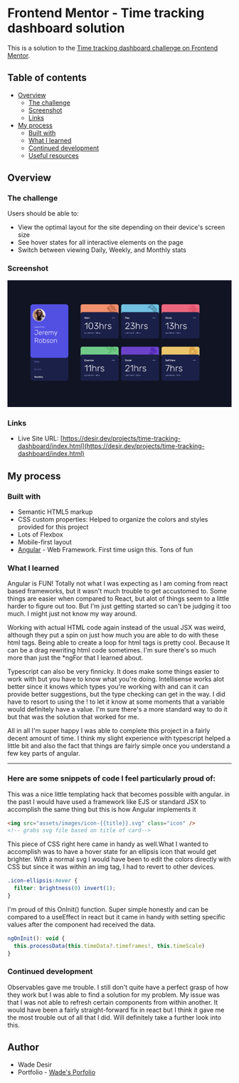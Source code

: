# Frontend Mentor - Time tracking dashboard solution

This is a solution to the [Time tracking dashboard challenge on Frontend Mentor](https://www.frontendmentor.io/challenges/time-tracking-dashboard-UIQ7167Jw).

## Table of contents

- [Overview](#overview)
  - [The challenge](#the-challenge)
  - [Screenshot](#screenshot)
  - [Links](#links)
- [My process](#my-process)
  - [Built with](#built-with)
  - [What I learned](#what-i-learned)
  - [Continued development](#continued-development)
  - [Useful resources](#useful-resources)

## Overview

### The challenge

Users should be able to:

- View the optimal layout for the site depending on their device's screen size
- See hover states for all interactive elements on the page
- Switch between viewing Daily, Weekly, and Monthly stats

### Screenshot

![Website Thumbnail](https://raw.githubusercontent.com/wadedesir/time-tracking-dashboard/main/screenshot.png)

### Links

- Live Site URL: [https://desir.dev/projects/time-tracking-dashboard/index.html](https://desir.dev/projects/time-tracking-dashboard/index.html)

## My process

### Built with

- Semantic HTML5 markup
- CSS custom properties: Helped to organize the colors and styles provided for this project
- Lots of Flexbox
- Mobile-first layout
- [Angular](https://angular.io/) - Web Framework. First time usign this. Tons of fun

### What I learned

Angular is FUN! Totally not what I was expecting as I am coming from react based frameworks, but it wasn't much trouble to get accustomed to. Some things are easier when compared to React, but alot of things seem to a little harder to figure out too. But I'm just getting started so can't be judging it too much. I might just not know my way around.

Working with actual HTML code again instead of the usual JSX was weird, although they put a spin on just how much you are able to do with these html tags. Being able to create a loop for html tags is pretty cool. Because It can be a drag rewriting html code sometimes. I'm sure there's so much more than just the \*ngFor that I learned about.

Typescript can also be very finnicky. It does make some things easier to work with but you have to know what you're doing. Intellisense works alot better since it knows which types you're working with and can it can provide better suggestions, but the type checking can get in the way. I did have to resort to using the ! to let it know at some moments that a variable would definitely have a value. I'm sure there's a more standard way to do it but that was the solution that worked for me.

All in all I'm super happy I was able to complete this project in a fairly decent amount of time. I think my slight experience with typescript helped a little bit and also the fact that things are fairly simple once you understand a few key parts of angular.

---

### Here are some snippets of code I feel particularly proud of:

This was a nice little templating hack that becomes possible with angular. in the past I would have used a framework like EJS or standard JSX to accomplish the same thing but this is how Angular implements it

```html
<img src="assets/images/icon-{{title}}.svg" class="icon" />
<!-- grabs svg file based on title of card-->
```

This piece of CSS right here came in handy as well.What I wanted to accomplish was to have a hover state for an ellipsis icon that would get brighter. With a normal svg I would have been to edit the colors directly with CSS but since it was within an img tag, I had to revert to other devices.

```css
.icon-ellipsis:hover {
  filter: brightness(0) invert(1);
}
```

I'm proud of this OnInit() function. Super simple honestly and can be compared to a useEffect in react but it came in handy with setting specific values after the component had received the data.

```js
ngOnInit(): void {
  this.processData(this.timeData?.timeframes!, this.timeScale)
}
```

### Continued development

Observables gave me trouble. I still don't quite have a perfect grasp of how they work but I was able to find a solution for my problem. My issue was that I was not able to refresh certain components from within another. It would have been a fairly straight-forward fix in react but I think it gave me the most trouble out of all that I did. Will definitely take a further look into this.

## Author

- Wade Desir
- Portfolio - [Wade's Porfolio](https://www.desir.dev)

